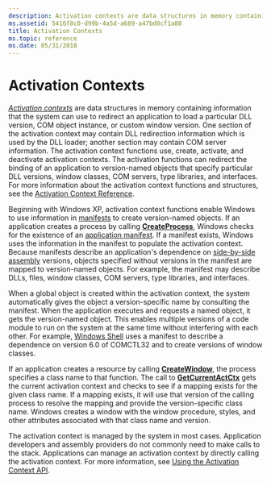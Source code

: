```yaml
---
description: Activation contexts are data structures in memory containing information that the system can use to redirect an application to load a particular DLL version, COM object instance, or custom window version.
ms.assetid: 5416f8c0-d99b-4a5d-a689-a47bd0cf1a88
title: Activation Contexts
ms.topic: reference
ms.date: 05/31/2018
---
```


# Activation Contexts

[*Activation contexts*](a-sbscs-gly.md) are data structures in memory containing information that the system can use to redirect an application to load a particular DLL version, COM object instance, or custom window version. One section of the activation context may contain DLL redirection information which is used by the DLL loader; another section may contain COM server information. The activation context functions use, create, activate, and deactivate activation contexts. The activation functions can redirect the binding of an application to version-named objects that specify particular DLL versions, window classes, COM servers, type libraries, and interfaces. For more information about the activation context functions and structures, see the [Activation Context Reference](activation-context-reference.md).

Beginning with Windows XP, activation context functions enable Windows to use information in [manifests](manifests.md) to create version-named objects. If an application creates a process by calling [**CreateProcess**](/windows/desktop/api/processthreadsapi/nf-processthreadsapi-createprocessa), Windows checks for the existence of an [application manifest](application-manifests.md). If a manifest exists, Windows uses the information in the manifest to populate the activation context. Because manifests describe an application's dependence on [side-by-side assembly](about-side-by-side-assemblies-.md) versions, objects specified without versions in the manifest are mapped to version-named objects. For example, the manifest may describe DLLs, files, window classes, COM servers, type libraries, and interfaces.

When a global object is created within the activation context, the system automatically gives the object a version-specific name by consulting the manifest. When the application executes and requests a named object, it gets the version-named object. This enables multiple versions of a code module to run on the system at the same time without interfering with each other. For example, [Windows Shell](/previous-versions/windows/desktop/legacy/bb776778(v=vs.85)) uses a manifest to describe a dependence on version 6.0 of COMCTL32 and to create versions of window classes.

If an application creates a resource by calling [**CreateWindow**](/windows/win32/api/winuser/nf-winuser-createwindowa), the process specifies a class name to that function. The call to [**GetCurrentActCtx**](/windows/desktop/api/Winbase/nf-winbase-getcurrentactctx) gets the current activation context and checks to see if a mapping exists for the given class name. If a mapping exists, it will use that version of the calling process to resolve the mapping and provide the version-specific class name. Windows creates a window with the window procedure, styles, and other attributes associated with that class name and version.

The activation context is managed by the system in most cases. Application developers and assembly providers do not commonly need to make calls to the stack. Applications can manage an activation context by directly calling the activation context. For more information, see [Using the Activation Context API](using-the-activation-context-api.md).

 

 
